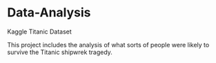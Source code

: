 # Data-Analysis
Kaggle Titanic Dataset

This project includes the analysis of what sorts of people were likely to survive the Titanic shipwrek tragedy.
